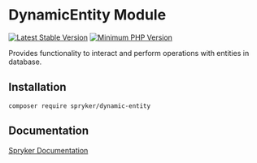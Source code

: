 # DynamicEntity Module
[![Latest Stable Version](https://poser.pugx.org/spryker/dynamic-entity/v/stable.svg)](https://packagist.org/packages/spryker/dynamic-entity)
[![Minimum PHP Version](https://img.shields.io/badge/php-%3E%3D%208.0-8892BF.svg)](https://php.net/)

Provides functionality to interact and perform operations with entities in database.

## Installation

```
composer require spryker/dynamic-entity
```

## Documentation

[Spryker Documentation](https://docs.spryker.com)
